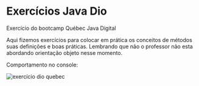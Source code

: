 # Exercícios Java Dio
Exercício do bootcamp Québec Java Digital

Aqui fizemos exercícios para colocar em prática os conceitos de métodos suas definições e boas práticas.
Lembrando que não o professor não esta abordando orientação objeto nesse momento.

Comportamento no console: <br>

![exercício dio quebec](https://user-images.githubusercontent.com/24979432/192604975-128092c2-b991-42ad-a537-9824e6f41b7e.png)


